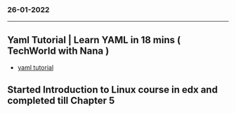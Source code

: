 ### 26-01-2022
---


## Yaml Tutorial | Learn YAML in 18 mins ( **TechWorld with Nana** )

- [yaml tutorial](https://www.youtube.com/watch?v=1uFVr15xDGg&ab_channel=TechWorldwithNana)

## Started Introduction to Linux course in edx and completed till Chapter 5
